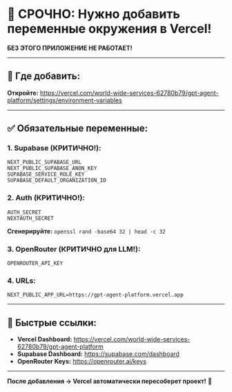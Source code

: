 # 🚨 СРОЧНО: Нужно добавить переменные окружения в Vercel!

**БЕЗ ЭТОГО ПРИЛОЖЕНИЕ НЕ РАБОТАЕТ!**

---

## 📍 Где добавить:

**Откройте:** https://vercel.com/world-wide-services-62780b79/gpt-agent-platform/settings/environment-variables

---

## ✅ Обязательные переменные:

### 1. Supabase (КРИТИЧНО!):
```
NEXT_PUBLIC_SUPABASE_URL
NEXT_PUBLIC_SUPABASE_ANON_KEY
SUPABASE_SERVICE_ROLE_KEY
SUPABASE_DEFAULT_ORGANIZATION_ID
```

### 2. Auth (КРИТИЧНО!):
```
AUTH_SECRET
NEXTAUTH_SECRET
```
**Сгенерируйте:** `openssl rand -base64 32 | head -c 32`

### 3. OpenRouter (КРИТИЧНО для LLM!):
```
OPENROUTER_API_KEY
```

### 4. URLs:
```
NEXT_PUBLIC_APP_URL=https://gpt-agent-platform.vercel.app
```

---

## 🔗 Быстрые ссылки:

- **Vercel Dashboard:** https://vercel.com/world-wide-services-62780b79/gpt-agent-platform
- **Supabase Dashboard:** https://supabase.com/dashboard
- **OpenRouter Keys:** https://openrouter.ai/keys

---

**После добавления → Vercel автоматически пересоберет проект!** 🚀

